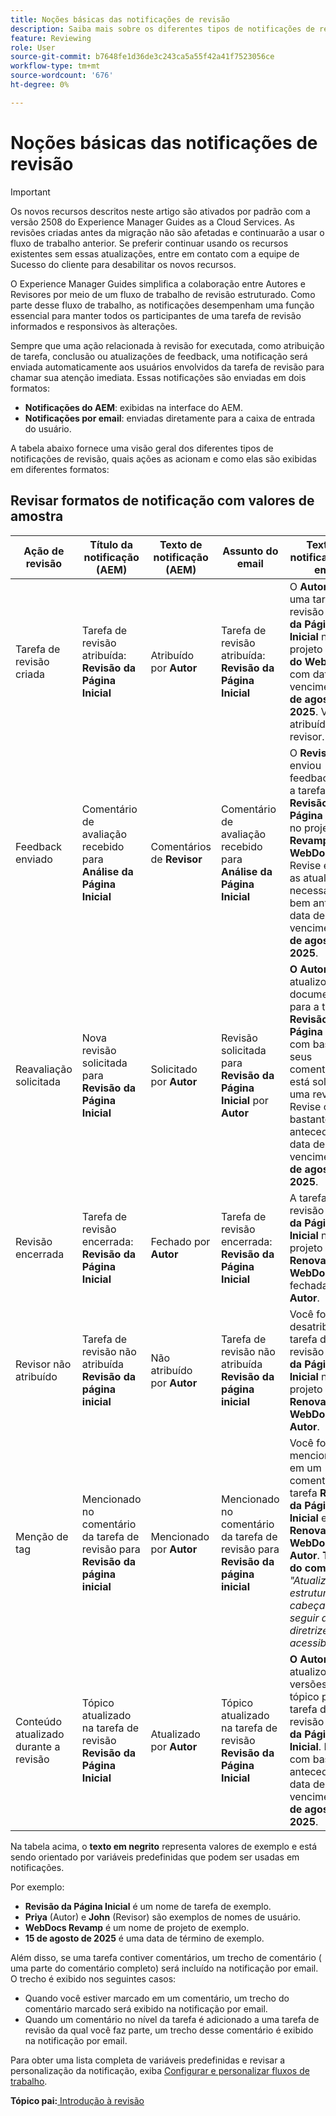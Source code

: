 ```yaml
---
title: Noções básicas das notificações de revisão
description: Saiba mais sobre os diferentes tipos de notificações de revisão e como elas são acionadas durante as diferentes fases do fluxo de trabalho de revisão no Experience Manager Guides.
feature: Reviewing
role: User
source-git-commit: b7648fe1d36de3c243ca5a55f42a41f7523056ce
workflow-type: tm+mt
source-wordcount: '676'
ht-degree: 0%

---
```


# Noções básicas das notificações de revisão

>[!IMPORTANT]
>
> Os novos recursos descritos neste artigo são ativados por padrão com a versão 2508 do Experience Manager Guides as a Cloud Services. As revisões criadas antes da migração não são afetadas e continuarão a usar o fluxo de trabalho anterior. Se preferir continuar usando os recursos existentes sem essas atualizações, entre em contato com a equipe de Sucesso do cliente para desabilitar os novos recursos.

O Experience Manager Guides simplifica a colaboração entre Autores e Revisores por meio de um fluxo de trabalho de revisão estruturado. Como parte desse fluxo de trabalho, as notificações desempenham uma função essencial para manter todos os participantes de uma tarefa de revisão informados e responsivos às alterações.

Sempre que uma ação relacionada à revisão for executada, como atribuição de tarefa, conclusão ou atualizações de feedback, uma notificação será enviada automaticamente aos usuários envolvidos da tarefa de revisão para chamar sua atenção imediata. Essas notificações são enviadas em dois formatos:

- **Notificações do AEM**: exibidas na interface do AEM.
- **Notificações por email**: enviadas diretamente para a caixa de entrada do usuário.

A tabela abaixo fornece uma visão geral dos diferentes tipos de notificações de revisão, quais ações as acionam e como elas são exibidas em diferentes formatos:


## Revisar formatos de notificação com valores de amostra

| **Ação de revisão** | **Título da notificação (AEM)** | **Texto de notificação (AEM)** | **Assunto do email** | **Texto de notificação por email** | **Destinatário** |
|-----------------------------|--------------------------------------------------|-------------------------------------------------------------|--------------------------------------------------------|------------------------------------------------------------------------------------------------|-----------------------------|
| Tarefa de revisão criada | Tarefa de revisão atribuída: **Revisão da Página Inicial** | Atribuído por **Autor** | Tarefa de revisão atribuída: **Revisão da Página Inicial** | O **Autor** criou uma tarefa de revisão **Revisão da Página Inicial** no projeto **Revamp do WebDocs** com data de vencimento **15 de agosto de 2025**. Você foi atribuído como revisor. | **Revisor** |
| Feedback enviado | Comentário de avaliação recebido para **Análise da Página Inicial** | Comentários de **Revisor** | Comentário de avaliação recebido para **Análise da Página Inicial** | O **Revisor** enviou feedback para a tarefa **Revisão da Página Inicial** no projeto **Revamp do WebDocs**. Revise e faça as atualizações necessárias bem antes da data de vencimento **15 de agosto de 2025**. | **Autor** ou **Iniciador da tarefa** |
| Reavaliação solicitada | Nova revisão solicitada para **Revisão da Página Inicial** | Solicitado por **Autor** | Revisão solicitada para **Revisão da Página Inicial** por **Autor** | **O Autor** atualizou o documento para a tarefa **Revisão da Página Inicial** com base nos seus comentários e está solicitando uma revisão. Revise com bastante antecedência a data de vencimento **15 de agosto de 2025**. | **Revisor** |
| Revisão encerrada | Tarefa de revisão encerrada: **Revisão da Página Inicial** | Fechado por **Autor** | Tarefa de revisão encerrada: **Revisão da Página Inicial** | A tarefa de revisão **Revisão da Página Inicial** no projeto **Renovação de WebDocs** foi fechada por **Autor**. | **Autor** ou **Iniciador da tarefa** , **Revisor** |
| Revisor não atribuído | Tarefa de revisão não atribuída **Revisão da página inicial** | Não atribuído por **Autor** | Tarefa de revisão não atribuída **Revisão da página inicial** | Você foi desatribuído da tarefa de revisão **Revisão da Página Inicial** no projeto **Renovação de WebDocs** pelo **Autor**. | **Revisor** |
| Menção de tag | Mencionado no comentário da tarefa de revisão para **Revisão da página inicial** | Mencionado por **Autor** | Mencionado no comentário da tarefa de revisão para **Revisão da página inicial** | Você foi mencionado em um comentário na tarefa **Revisão da Página Inicial** em **Renovação de WebDocs** por **Autor**. **Trecho do comentário:** *&quot;Atualize a estrutura do cabeçalho para seguir as diretrizes de acessibilidade.&quot;* | **Usuário mencionado** |
| Conteúdo atualizado durante a revisão | Tópico atualizado na tarefa de revisão **Revisão da Página Inicial** | Atualizado por **Autor** | Tópico atualizado na tarefa de revisão **Revisão da Página Inicial** | **O Autor** atualizou as versões de tópico para a tarefa de revisão **Revisão da Página Inicial**. Revise com bastante antecedência a data de vencimento **15 de agosto de 2025**. | **Revisor** |


Na tabela acima, o **texto em negrito** representa valores de exemplo e está sendo orientado por variáveis predefinidas que podem ser usadas em notificações.


Por exemplo:

- **Revisão da Página Inicial** é um nome de tarefa de exemplo.
- **Priya** (Autor) e **John** (Revisor) são exemplos de nomes de usuário.
- **WebDocs Revamp** é um nome de projeto de exemplo.
- **15 de agosto de 2025** é uma data de término de exemplo.

Além disso, se uma tarefa contiver comentários, um trecho de comentário ( uma parte do comentário completo) será incluído na notificação por email. O trecho é exibido nos seguintes casos:

- Quando você estiver marcado em um comentário, um trecho do comentário marcado será exibido na notificação por email.
- Quando um comentário no nível da tarefa é adicionado a uma tarefa de revisão da qual você faz parte, um trecho desse comentário é exibido na notificação por email.

Para obter uma lista completa de variáveis predefinidas e revisar a personalização da notificação, exiba [Configurar e personalizar fluxos de trabalho](../cs-install-guide/customize-workflows.md#customize-email-and-aem-notification-templates).




**Tópico pai:**[ Introdução à revisão](review.md)
